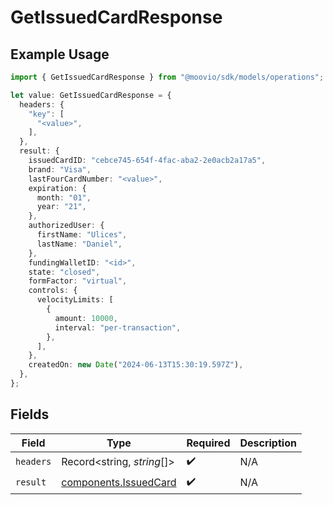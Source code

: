 # GetIssuedCardResponse

## Example Usage

```typescript
import { GetIssuedCardResponse } from "@moovio/sdk/models/operations";

let value: GetIssuedCardResponse = {
  headers: {
    "key": [
      "<value>",
    ],
  },
  result: {
    issuedCardID: "cebce745-654f-4fac-aba2-2e0acb2a17a5",
    brand: "Visa",
    lastFourCardNumber: "<value>",
    expiration: {
      month: "01",
      year: "21",
    },
    authorizedUser: {
      firstName: "Ulices",
      lastName: "Daniel",
    },
    fundingWalletID: "<id>",
    state: "closed",
    formFactor: "virtual",
    controls: {
      velocityLimits: [
        {
          amount: 10000,
          interval: "per-transaction",
        },
      ],
    },
    createdOn: new Date("2024-06-13T15:30:19.597Z"),
  },
};
```

## Fields

| Field                                                          | Type                                                           | Required                                                       | Description                                                    |
| -------------------------------------------------------------- | -------------------------------------------------------------- | -------------------------------------------------------------- | -------------------------------------------------------------- |
| `headers`                                                      | Record<string, *string*[]>                                     | :heavy_check_mark:                                             | N/A                                                            |
| `result`                                                       | [components.IssuedCard](../../models/components/issuedcard.md) | :heavy_check_mark:                                             | N/A                                                            |